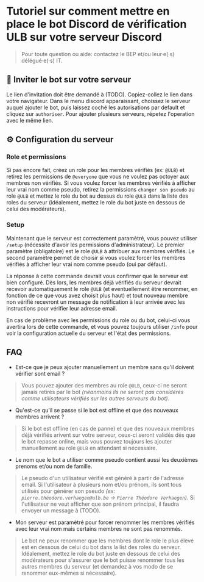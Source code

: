 # Tutoriel sur comment mettre en place le bot Discord de vérification ULB sur votre serveur Discord

> Pour toute question ou aide: contactez le BEP et/ou leur·e(·s) délégué·e(·s) IT.

## 📨 Inviter le bot sur votre serveur

Le lien d'invitation doit être demandé à (TODO). Copiez-collez le lien dans votre navigateur. Dans le menu discord apparaissant, choissez le serveur auquel ajouter le bot, puis laissez coché les autorisations par default et cliquez sur `authoriser`. Pour ajouter plusieurs serveurs, répetez l'operation avec le même lien.



## ⚙ Configuration du serveur

### Role et permissions

Si pas encore fait, créez un role pour les membres vérifiés (ex: `@ULB`) et retirez les permissions de `@everyone` que vous ne voulez pas octoyer aux membres non vérifiés. Si vous voulez forcer les membres vérifiés à afficher leur vrai nom comme pseudo, retirez la permissions `changer son pseudo` au role `@ULB` et mettez le role du bot au dessus du role `@ULB` dans la liste des roles du serveur (idéalement, mettez le role du bot juste en dessous de celui des modérateurs).

### Setup

Maintenant que le serveur est correctement paramètré, vous pouvez utiliser `/setup` (nécessite d'avoir les permissions d'administrateur). Le premier paramètre (obligatoire) est le role `@ULB` à attribuer aux membres vérifiés. Le second paramètre permet de choisir si vous voulez forcer les membres vérifiés à afficher leur vrai nom comme pseudo (oui par défaut).

La réponse à cette commande devrait vous confirmer que le serveur est bien configuré. Dès lors, les membres déjà vérifiés du serveur devrait recevoir automatiquement le role `@ULB` (et eventuellement être renommer, en fonction de ce que vous avez choisit plus haut) et tout nouveau membre non vérifié recevront un message de notification à leur arrivée avec les instructions pour vérifier leur adresse email.

En cas de problème avec les permissions du role ou du bot, celui-ci vous avertira lors de cette commande, et vous pouvez toujours utiliser `/info` pour voir la configuration actuelle du serveur et l'état des permissions.

## FAQ

* Est-ce que je peux ajouter manuellement un membre sans qu'il doivent vérifier sont email ?

> Vous pouvez ajouter des membres au role `@ULB`, ceux-ci ne seront jamais retirés par le bot *(néanmoins ils ne seront pas considérés comme utilisateurs vérifiés sur les autres serveurs du bot)*.

* Qu'est-ce qu'il se passe si le bot est offline et que des nouveaux membres arrivent ?

> Si le bot est offline (en cas de panne) et que des nouveaux membres déjà vérifiés arivent sur votre serveur, ceux-ci seront validés dés que le bot repasse online, mais vous pouvez toujours les ajouter manuellement au role `@ULB` en attendant si nécessaire.

* Le nom que le bot a utiliser comme pseudo contient aussi les deuxièmes prenoms et/ou nom de famille.

> Le pseudo d'un utilisateur vérifié est généré à partir de l'adresse email. Si l'utilisateur à plusieurs nom et/ou prénom, ils sont tous utilisés pour générer son pseudo *(ex: `pierre.théodore.verhaegen@ulb.be` -> `Pierre Théodore Verhaegen`)*. Si l'utilisateur ne veut afficher que son prénom principal, il faudra envoyer un message à (TODO).

* Mon serveur est paramètré pour forcer renommer les membres vérifiés avec leur vrai nom mais certains membres ne sont pas renommés.

> Le bot ne peux renommer que les membres dont le role le plus élevé est en dessous de celui du bot dans la list des roles du serveur. Idéalement, mettez le role du bot juste en dessous de celui des modérateurs pour s'assurer que le bot puisse renommer tous les autres membres du serveur (et demandez à vos modo de se renommer eux-mêmes si nécessaire).
